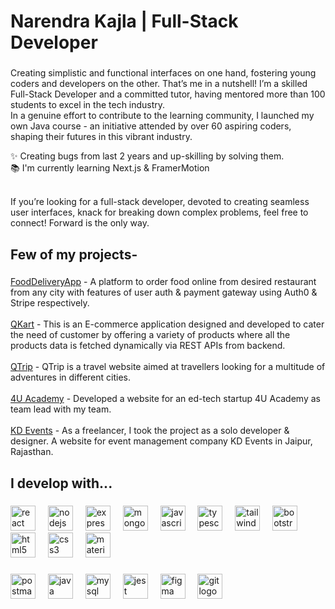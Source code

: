 <h1 align="left">Narendra Kajla | Full-Stack Developer</h1>

###

<p align="left">Creating simplistic and functional interfaces on one hand, fostering young coders and developers on the other. That’s me in a nutshell! I’m a skilled Full-Stack Developer and a committed tutor, having mentored more than 100 students to excel in the tech industry.<br>In a genuine effort to contribute to the learning community, I launched my own Java course - an initiative attended by over 60 aspiring coders, shaping their futures in this vibrant industry.</p> 

<p align="left">✨ Creating bugs from last 2 years and up-skilling by solving them.<br>📚 I'm currently learning Next.js & FramerMotion</p>

<p><br>If you’re looking for a full-stack developer, devoted to creating seamless user interfaces, knack for breaking down complex problems, feel free to connect! Forward is the only way.</p>

###

<h2 align="left">Few of my projects-</h2>

###
[FoodDeliveryApp](https://food-delivery-app-frontend-8435.onrender.com/) - A platform to order food online from desired restaurant from any city with features of user auth & payment gateway using Auth0 & Stripe respectively.
<br/><br/>
[QKart](https://naren4488-qkart-frontend.netlify.app/) - This is an E-commerce application designed and developed to cater the need of customer by offering a variety of products where all the products data is fetched dynamically via REST APIs from backend.
<br/><br/>
[QTrip](https://qtrip-dynamic-naren4488.netlify.app/) - QTrip is a travel website aimed at travellers looking for a multitude of adventures in different cities.
<br/><br/>
[4U Academy](https://4uacademy.in/) - Developed a website for an ed-tech startup 4U Academy as team lead with my team.
<br/><br/>
[KD Events](https://kdevents.in/) - As a freelancer, I took the project as a solo developer & designer. A website for event management company KD Events in Jaipur, Rajasthan.
###

<h2 align="left">I develop with...</h2>

###

<div align="left">
  <img src="https://cdn.jsdelivr.net/gh/devicons/devicon/icons/react/react-original.svg" height="40" alt="react logo"  />
  <img width="12" />
  <img src="https://cdn.simpleicons.org/nodedotjs/339933" height="40" alt="nodejs logo"  />
  <img width="12" />
  <img src="https://skillicons.dev/icons?i=express" height="40" alt="express logo"  />
  <img width="12" />
  <img src="https://cdn.simpleicons.org/mongodb/47A248" height="40" alt="mongodb logo"  />
  <img width="12" />
  <img src="https://cdn.jsdelivr.net/gh/devicons/devicon/icons/javascript/javascript-original.svg" height="40" alt="javascript logo"  />
  <img width="12" />
  <img src="https://cdn.jsdelivr.net/gh/devicons/devicon/icons/typescript/typescript-original.svg" height="40" alt="typescript logo"  />
  <img width="12" />
  <img src="https://cdn.simpleicons.org/tailwindcss/06B6D4" height="40" alt="tailwindcss logo"  />
  <img width="12" />
  <img src="https://cdn.jsdelivr.net/gh/devicons/devicon/icons/bootstrap/bootstrap-original.svg" height="40" alt="bootstrap logo"  />
  <img width="12" />
  <img src="https://cdn.simpleicons.org/html5/E34F26" height="40" alt="html5 logo"  />
  <img width="12" />
  <img src="https://cdn.simpleicons.org/css3/1572B6" height="40" alt="css3 logo"  />
  <img width="12" />
  <img src="https://cdn.simpleicons.org/mui/007FFF" height="40" alt="materialui logo"  />
</div>

###

<div align="left">
  <img src="https://skillicons.dev/icons?i=postman" height="40" alt="postman logo"  />
  <img width="12" />
  <img src="https://skillicons.dev/icons?i=java" height="40" alt="java logo"  />
  <img width="12" />
  <img src="https://cdn.simpleicons.org/mysql/4479A1" height="40" alt="mysql logo"  />
  <img width="12" />
  <img src="https://skillicons.dev/icons?i=jest" height="40" alt="jest logo"  />
  <img width="12" />
  <img src="https://skillicons.dev/icons?i=figma" height="40" alt="figma logo"  />
  <img width="12" />
  <img src="https://skillicons.dev/icons?i=git" height="40" alt="git logo"  />
</div>

###
